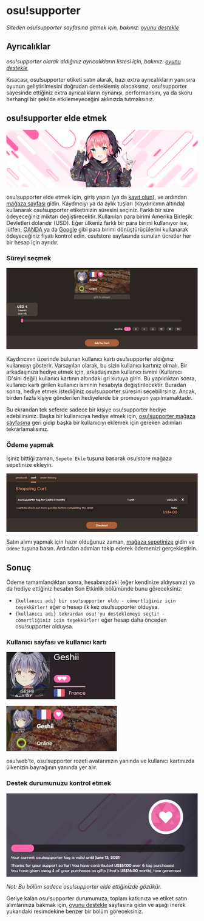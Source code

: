 # osu!supporter

*Siteden osu!supporter sayfasına gitmek için, bakınız: [oyunu destekle](https://osu.ppy.sh/home/support)*

## Ayrıcalıklar

*osu!supporter olarak aldığınız ayrıcalıkların listesi için, bakınız: [oyunu destekle](https://osu.ppy.sh/home/support)*

Kısacası, osu!supporter etiketi satın alarak, bazı extra ayrıcalıkların yanı sıra oyunun geliştirilmesini doğrudan desteklemiş olacaksınız. osu!supporter sayesinde ettiğiniz extra ayrıcalıkların oynanışı, performansını, ya da skoru herhangi bir şekilde etkilemeyeceğini aklınızda tutmalısınız.

## osu!supporter elde etmek

![osu!store ürün afişi](img/store-product.jpg?1 "osu!store'daki, osu!supporter ürün afişi")

osu!supporter elde etmek için, giriş yapın (ya da [kayıt olun](/wiki/Registration)), ve ardından [mağaza sayfası](https://osu.ppy.sh/store/products/supporter-tag) gidin. Kaydırıcıyı ya da aylık tuşları (kaydırıcının altında) kullanarak osu!supporter etiketinizin süresini seçiniz. Farklı bir süre ödeyeceğiniz miktarı değiştirecektir. Kullanılan para birimi Amerika Birleşik Devletleri dolarıdır (USD). Eğer ülkeniz farklı bir para birimi kullanıyor ise, lütfen, [OANDA](https://www.oanda.com/currency/converter/) ya da [Google](https://www.google.com/search?q=usd+exchange+rate) gibi para birimi dönüştürücülerini kullanarak ödeyeceğiniz fiyatı kontrol edin. osu!store sayfasında sunulan ücretler her bir hesap için ayrıdır.

### Süreyi seçmek

![osu!supporter satın almak](img/selecting-duration.jpg?1 "osu!supporter için kullanıcıyı ve süreyi seçmek")

Kaydırıcının üzerinde bulunan kullanıcı kartı osu!supporter aldığınız kullanıcıyı gösterir. Varsayılan olarak, bu sizin kullanıcı kartınız olmalı. Bir arkadaşınıza hediye etmek için, arkadaşınızın kullanıcı ismini (Kullanıcı ID'sini değil) kullanıcı kartının altındaki gri kutuya girin. Bu yapıldıktan sonra, kullanıcı kartı girilen kullanıcı isminin hesabıyla değiştirilecektir. Buradan sonra, hediye etmek istediğiniz osu!supporter süresini seçebilirsiniz. Ancak, birden fazla kişiye gönderilen hediyelerde bir promosyon yapılmamaktadır.

Bu ekrandan tek seferde sadece bir kişiye osu!supporter hediye edebilirsiniz. Başka bir kullanıcıya hediye etmek için, [osu!supporter mağaza sayfasına](https://osu.ppy.sh/store/products/supporter-tag) geri gidip başka bir kullanıcıyı eklemek için gereken adımları tekrarlamalısınız.

### Ödeme yapmak

İşiniz bittiği zaman, `Sepete Ekle` tuşuna basarak osu!store mağaza sepetinize ekleyin.

![osu!store mağaza sepeti](img/shopping-cart.jpg?1 "içinde flyte için osu!supporter bulunan bir osu!store mağaza sepeti")

Satın alımı yapmak için hazır olduğunuz zaman, [mağaza sepetinize](https://osu.ppy.sh/store/cart) gidin ve `Ödeme` tuşuna basın. Ardından adımları takip ederek ödemenizi gerçekleştirin.

## Sonuç

Ödeme tamamlandıktan sonra, hesabınızdaki (eğer kendinize aldıysanız) ya da hediye ettiğiniz hesabın Son Etkinlik bölümünde bunu göreceksiniz:

- `{kullanıcı adı} bir osu!supporter oldu - cömertliğiniz için teşekkürler!` eğer o hesap ilk kez osu!supporter olduysa.
- `{kullanıcı adı} tekrardan osu!'yu desteklemeyi seçti! - cömertliğiniz için teşekkürler!` eğer hesap daha önceden osu!supporter olduysa.

### Kullanıcı sayfası ve kullanıcı kartı

![osu!supporter'lı kullanıcı sayfası](img/userpage.jpg?1 "osu!supporter'lı kullanıcı sayfası")

![osu!supporter'lı kullanıcı kartı](img/usercard.png?1 "osu!supporter'lı kullanıcı kartı")

osu!web'te, osu!supporter rozeti avatarınızın yanında ve kullanıcı kartınızda ülkenizin bayrağının yanında yer alır.

### Destek durumunuzu kontrol etmek

![Üç ay süre kalan osu!supporter etiketi](img/status.jpg?1 "Üç ay süre kalan osu!supporter etiketi")

*Not: Bu bölüm sadece osu!supporter elde ettiğinizde gözükür.*

Geriye kalan osu!supporter durumunuza, toplam katkınıza ve etiket satın alımlarınıza bakmak için, [oyunu destekle](https://osu.ppy.sh/home/support) sayfasına gidin ve aşağı inerek yukarıdaki resimdekine benzer bir bölüm göreceksiniz.
